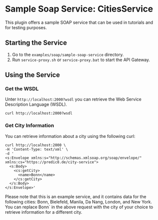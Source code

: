 # Sample Soap Service: CitiesService

This plugin offers a sample SOAP service that can be used in tutorials and for testing purposes.

## Starting the Service

1. Go to the `examples/soap/sample-soap-service` directory.
2. Run `service-proxy.sh` or `service-proxy.bat` to start the API Gateway.

## Using the Service 
### Get the WSDL

Unter `http://localhost:2000?wsdl` you can retrieve the Web Service Description Language (WSDL).

`curl http://localhost:2000?wsdl`

### Get City Information
You can retrieve information about a city using the following curl:
```
curl http://localhost:2000 \
-H 'Content-Type: text/xml' \
-d '
<s:Envelope xmlns:s="http://schemas.xmlsoap.org/soap/envelope/" xmlns:cs="https://predic8.de/city-service">
  <s:Body>
    <cs:getCity>
      <name>Bonn</name>
    </cs:getCity>
  </s:Body>
</s:Envelope>'
``` 
Please note that this is an example service, and it contains data for the following cities: 
Bonn, Bielefeld, Manila, Da Nang, London, and New York. You can replace Bonn` 
in the above request with the city of your choice to retrieve information for a different city.